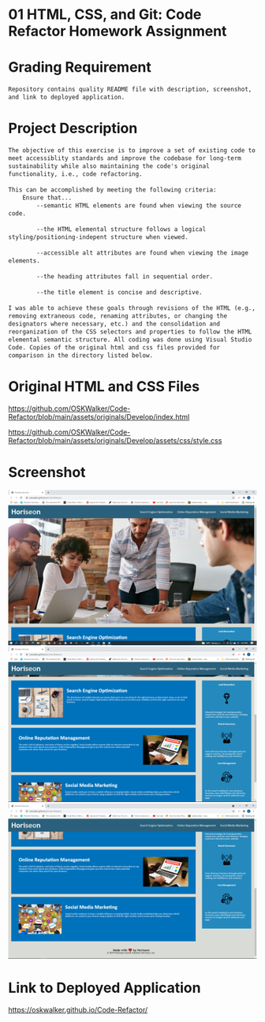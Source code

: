 # 01 HTML, CSS, and Git: Code Refactor Homework Assignment

# Grading Requirement
    
    Repository contains quality README file with description, screenshot, and link to deployed application.

# Project Description

    The objective of this exercise is to improve a set of existing code to meet accessiblity standards and improve the codebase for long-term sustainability while also maintaining the code's original functionality, i.e., code refactoring.

    This can be accomplished by meeting the following criteria:
        Ensure that...
            --semantic HTML elements are found when viewing the source code.

            --the HTML elemental structure follows a logical styling/positioning-indepent structure when viewed.

            --accessible alt attributes are found when viewing the image elements.

            --the heading attributes fall in sequential order.

            --the title element is concise and descriptive.

    I was able to achieve these goals through revisions of the HTML (e.g., removing extraneous code, renaming attributes, or changing the designators where necessary, etc.) and the consolidation and reorganization of the CSS selectors and properties to follow the HTML elemental semantic structure. All coding was done using Visual Studio Code. Copies of the original html and css files provided for comparison in the directory listed below.

# Original HTML and CSS Files

   https://github.com/OSKWalker/Code-Refactor/blob/main/assets/originals/Develop/index.html

   https://github.com/OSKWalker/Code-Refactor/blob/main/assets/originals/Develop/assets/css/style.css

# Screenshot

   <img src="https://github.com/OSKWalker/Code-Refactor/blob/main/Code-Refactor-Screenshot%20(1).png" alt="Screenshot-1">

   <img src="https://github.com/OSKWalker/Code-Refactor/blob/main/Code-Refactor-Screenshot%20(2).png" alt="Screenshot-2">

   <img src="https://github.com/OSKWalker/Code-Refactor/blob/main/Code-Refactor-Screenshot%20(3).png" alt="Screenshot-3">
    
# Link to Deployed Application

   https://oskwalker.github.io/Code-Refactor/


